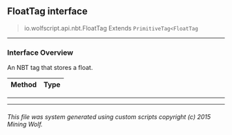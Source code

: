 ## FloatTag __interface__

>io.wolfscript.api.nbt.FloatTag
>Extends `PrimitiveTag<FloatTag`

---

### Interface Overview

An NBT tag that stores a float.

Method | Type   
--- | :--- 



---

---


###### This file was system generated using custom scripts copyright (c) 2015 Mining Wolf.
	

